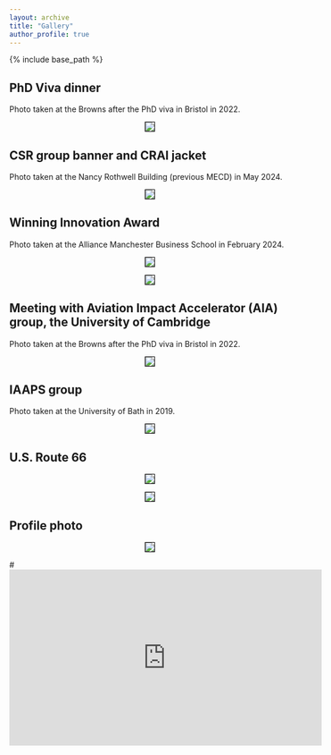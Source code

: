 ```yaml
---
layout: archive
title: "Gallery"
author_profile: true
---
```


{% include base_path %}

## PhD Viva dinner
Photo taken at the Browns after the PhD viva in Bristol in 2022. 
<p align="center">
<img style='border:1px solid #000000;' src="/images/Chen_66stand.jpeg">
</p>

## CSR group banner and CRAI jacket
Photo taken at the Nancy Rothwell Building (previous MECD) in May 2024.
<p align="center">
<img style='border:1px solid #000000;' src="/images/CSR.jpeg">
</p>

## Winning Innovation Award
Photo taken at the Alliance Manchester Business School in February 2024.
<p align="center">
<img style='border:1px solid #000000;' src="/images/R2I.jpeg">
</p>
<p align="center">
<img style='border:1px solid #000000;' src="/images/R2Iaward.jpeg">
</p>

## Meeting with Aviation Impact Accelerator (AIA) group, the University of Cambridge
Photo taken at the Browns after the PhD viva in Bristol in 2022. 
<p align="center">
<img style='border:1px solid #000000;' src="/images/AIA.jpeg">
</p>


## IAAPS group
Photo taken at the University of Bath in 2019. 
<p align="center">
<img style='border:1px solid #000000;' src="/images/IAAPS.jpeg">
</p>

## U.S. Route 66

<p align="center">
<img style='border:1px solid #000000;' src="/images/Chen_66stand.jpeg">
</p>

<p align="center">
<img style='border:1px solid #000000;' src="/images/Chen_66sit.jpeg">
</p>

## Profile photo

<p align="center">
<img style='border:1px solid #000000;' src="/images/Chen_Profile.jpeg">
</p>


#<iframe width="560" height="315" src="https://www.youtube.com/embed/78IVNJ8RL_8" title="YouTube video player" frameborder="0" allow="accelerometer; #autoplay; clipboard-write; encrypted-media; gyroscope; picture-in-picture; web-share" allowfullscreen></iframe>

